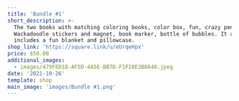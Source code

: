 ```yaml
---
title: 'Bundle #1'
short_description: >-
  The two books with matching coloring books, color box, fun, crazy pen,
  Wackadoodle stickers and magnet, book marker, bottle of bubbles. It also
  includes a fun blanket and pillowcase.
shop_link: 'https://square.link/u/eUrqeHpx'
price: $50.00
additional_images:
  - images/479FED18-AF5D-4A5E-BB7D-F1F28E3B8640.jpeg
date: '2021-10-26'
template: shop
main_image: 'images/Bundle #1.png'
---
```

